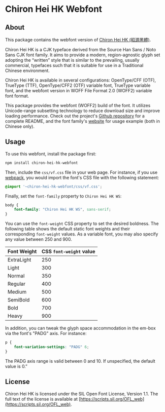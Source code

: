Chiron Hei HK Webfont
======================

## About

This package contains the webfont version of [Chiron Hei HK (昭源黑體)](https://github.com/chiron-fonts/chiron-hei-hk).

Chiron Hei HK is a CJK typeface derived from the Source Han Sans / Noto Sans CJK font family. It aims to provide a
modern, region-agnostic glyph set adopting the “written” style that is similar to the prevailing, usually commercial,
typefaces such that it is suitable for use in a Traditional Chinese environment.

Chiron Hei HK is available in several configurations: OpenType/CFF (OTF), TrueType (TTF), OpenType/CFF2 (OTF) variable
font, TrueType variable font, and the webfont version in WOFF File Format 2.0 (WOFF2) variable font format.

This package provides the webfont (WOFF2) build of the font. It utilizes Unicode-range subsetting technology to reduce
download size and improve loading performance. Check out the
project's [Github repository](https://github.com/chiron-fonts/chiron-hei-hk) for a complete README, and the font
family's [website](https://chiron-fonts.github.io) for usage example (both in Chinese only).

## Usage

To use this webfont, install the package first:

```bash
npm install chiron-hei-hk-webfont 
```

Then, include the `css/vf.css` file in your web page. For instance, if you use [webpack](https://webpack.js.org/), you
would import the font's CSS file with the following statement:

```css
@import '~chiron-hei-hk-webfont/css/vf.css';
```

Finally, set the `font-family` property to `Chiron Hei HK WS`:

```css
body {
    font-family: "Chiron Hei HK WS", sans-serif;
}
```

You can use the `font-weight` CSS property to set the desired boldness. The following table shows the default static
font weights and their corresponding `font-weight` values. As a variable font, you may also specify any value between
250 and 900.

| Font Weight | CSS `font-weight` value |
|-------------|-------------------------|
| ExtraLight  | 250                     |
| Light       | 300                     |
| Normal      | 350                     |
| Regular     | 400                     |
| Medium      | 500                     |
| SemiBold    | 600                     |
| Bold        | 700                     |
| Heavy       | 900                     |

In addition, you can tweak the glyph space accommodation in the em-box via the font's "PADG" axis. For instance:

```css
p {
    font-variation-settings: "PADG" 6;
}
```

The PADG axis range is valid between 0 and 10. If unspecified, the default value is 0.”

## License

Chiron Hei HK is licensed under the SIL Open Font License, Version 1.1. The full text of the license is available
at [https://scripts.sil.org/OFL_web](https://scripts.sil.org/OFL_web).
